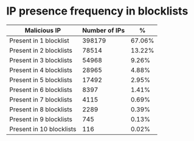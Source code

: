 # IP presence frequency in blocklists
| Malicious IP | Number of IPs | % |
|----|----|----|
| Present in 1 blocklist | 398179 | 67.06% |
| Present in 2 blocklists | 78514 | 13.22% |
| Present in 3 blocklists | 54968 | 9.26% |
| Present in 4 blocklists | 28965 | 4.88% |
| Present in 5 blocklists | 17492 | 2.95% |
| Present in 6 blocklists | 8397 | 1.41% |
| Present in 7 blocklists | 4115 | 0.69% |
| Present in 8 blocklists | 2289 | 0.39% |
| Present in 9 blocklists | 745 | 0.13% |
| Present in 10 blocklists | 116 | 0.02% |
